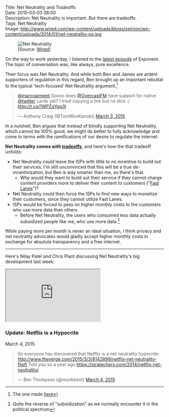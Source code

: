 Title: Net Neutrality and Tradeoffs  
Date: 2015-03-03 08:00  
Description: Net Neutrality is important. But there are tradeoffs.  
Tags: Net Neutrality  
Image: http://www.wired.com/wp-content/uploads/blogs/opinion/wp-content/uploads/2014/01/net-neutrality-op.jpg  

<figure>
	<img src="http://www.wired.com/wp-content/uploads/blogs/opinion/wp-content/uploads/2014/01/net-neutrality-op.jpg" alt="Net Neutrality" title="Net Neutrality">
	<figcaption>[Source: <a href="http://www.wired.com/wp-content/uploads/blogs/opinion/wp-content/uploads/2014/01/net-neutrality-op.jpg" title="Source of photo">Wired</a>]</figcaption>
</figure>

<!-- FitVids -->
<!-- http://fitvidsjs.com -->
<script src="/js/fitvids.js"></script>
<script>
	$(document).ready(function(){
		$(".entry").fitVids();
	});
</script>

On the way to work yesterday, I listened to the [latest episode][exponent] of Exponent. The topic of conversation was, like always, pure excellence.

Their focus was Net Neutrality. And while both Ben and James are ardent supporters of regulation in this regard, Ben brought up an important rebuttal to the typical 'tech-focused' Net Neutrality argument.[^nna]

<blockquote lang="en"><p><a href="https://twitter.com/marcoarment" title="Marco Arment on Twitter">@marcoarment</a> Soooo does <a href="https://twitter.com/OvercastFM" title="Overcast account on Twitter">@OvercastFM</a> have support for native <a href="https://twitter.com/twitter" title="Official Twitter account on Twitter">@twitter</a> cards yet? I tried copying a link but no dice :/ <a href="http://t.co/1WPZqYqq3I" title="Me asking Marco a question about Ovecast cards">http://t.co/1WPZqYqq3I</a></p>&mdash; Anthony Craig (@ToniWonKanobi) <a href="https://twitter.com/ToniWonKanobi/status/572771760392675328" title="Original post to Marco Arment">March 3, 2015</a></blockquote>

In a nutshell, Ben argues that instead of blindly supporting Net Neutrality, which cannot be 100% good, we might do better to fully acknowledge and come to terms with the ramifications of our desire to regulate the internet.

**Net Neutrality comes with [tradeoffs][stratechery]**, and here's how the that tradeoff unfolds:

* Net Neutrality *could* leave the ISPs with little to no incentive to build out their services. I'm still unconvinced that this will be a true de-incentivization, but Ben is way smarter than me, so there's that.
	* Why would they want to build out their service if they cannot charge content providers more to deliver their content to customers ("[Fast Lanes][wikipedia]")?
* Net Neutrality *could* then force the ISPs to find new ways to monetize their customers, since they cannot utilize Fast Lanes. 
* ISPs would be forced to pass on higher monthly costs to the customers who use more data than others
	* Before Net Neutrality, the users who consumed less data actually subsidized people like me, who use more data.[^q] 

While paying more per month is never an ideal situation, I think privacy and net neutrality advocates would gladly accept higher monthly costs in exchange for absolute transparency and a free internet. 

***

Here's Nilay Patel and Chris Plant discussing Net Neutrality's big development last week:

<iframe height="166" src="https://w.soundcloud.com/player/?url=https%3A//api.soundcloud.com/tracks/193999672&amp;color=ff5500"></iframe>

<aside class="update">

### Update: Netflix is a Hypocrite
<p class="updateTime"><time datetime="2015-03-04">March 4, 2015</time></p>

<blockquote><p>So everyone has discovered that Netflix is a net neutrality hypocrite: <a href="http://www.theverge.com/2015/3/3/8142899/netflix-net-neutrality-flipfl" title="The Verge commenting on Netflix and net neutrality">http://www.theverge.com/2015/3/3/8142899/netflix-net-neutrality-flipfl</a>&#10;&#10;Told you so a year ago <a href="https://stratechery.com/2014/netflix-net-neutrality/" title="Ben Thompson on net neutrality">https://stratechery.com/2014/netflix-net-neutrality/</a></p>&mdash; Ben Thompson (@monkbent) <a href="https://twitter.com/monkbent/status/573141062073520128" title="Ben Thompson telling us he was right about this a year ago">March 4, 2015</a></blockquote>

</aside>

[^nna]: The one made [here][theoveranalyzed]
[^q]: Quite the reverse of "subsidization" as we normally encounter it in the political spectrum

[exponent]: https://overcast.fm/+BihnR0COE "Exponent, episode 36"
[stratechery]: http://stratechery.com/2014/netflix-net-neutrality/ "Ben Thompson's post on net neutrality"
[theoveranalyzed]: /2015/2/3/my-take-on-net-neutrality "My take on net neutrality"
[twitter]: https://twitter.com/ToniWonKanobi/status/572772049535426560 "Asking Marco about Overcast cards view in the Twitter timeline"
[wikipedia]: http://en.wikipedia.org/wiki/Net_neutrality_in_the_United_States#FCC_Open_Internet_Order_.282010.29 "Wikipedia: Net neutrality"